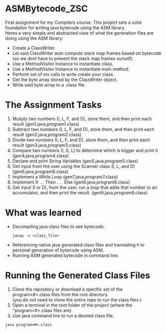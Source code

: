 # ASMBytecode_ZSC

First assignment for my Compilers course. This project sets a solid foundation for writing java bytecode using the ASM library.
<br>
Heres a very simple and abstracted view of what the generation files are doing using the ASM library:
  - Create a ClassWriter.
  - Let said ClassWriter auto compute stack map frames based on bytecode (so we dont have to present the stack map frames ourself).
  - Use a MethodVisitor Instance to instantiate class.
  - Use a MethodVisitor Instance to instantiate main method.
  - Perform set of mv calls to write create your class.
  - Get the byte array stored by the ClassWriter object.
  - Write said byte array to a .class file.

# The Assignment Tasks

1. Muliply two numbers (I, L, F, and D), store them, and then print each result
(gen1.java,program1.class)
2. Subtract two numbers (I, L, F, and D), store them, and then print each result
(gen2.java,program2.class)
3. Divide two numbers (I, L, F, and D), store them, and then print each result
(gen3.java,program3.class)
4. Compare two numbers (I, S, L) to determine which is bigger and print it
(gen4.java,program4.class)
5. Declare and print String Variables (gen5.java,program5.class)
6. Get input from the user using the Scanner class (I, L, and D) (gen6.java,program6.class)
7. Implement a While Loop (gen7.java,program7.class)
8. Implement If. . . Then . . . Else (gen8.java,program8.class)
9. Get input (I or D), from the user, run a loop that adds that number to an accumulator,
and then print the result. (gen9.java,program9.class)

# What was learned
- Decompiling java class files to see bytecode:
  ```console
  javap -v <class_file>
  ```
- Referencing native java generated class files and translating it to personal generation of bytecode using ASM.
- Running ASM generated bytecode in command line.



# Running the Generated Class Files

1. Clone the repository or download a specific set of the program<#>.class files from the root directory.
   <br>
    (you do not need to clone the entire repo to run the class files.)
4. Open a terminal in the root folder of the project (where the "program<#>.class files are).
5. Use java command line to run a desired class file.
   <br>
```console
java program<#>.class
```
